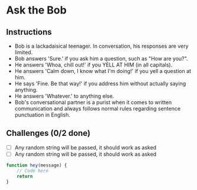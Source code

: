 # Ask the Bob

## Instructions

- Bob is a lackadaisical teenager. In conversation, his responses are very limited.
- Bob answers 'Sure.' if you ask him a question, such as "How are you?".
- He answers 'Whoa, chill out!' if you YELL AT HIM (in all capitals).
- He answers 'Calm down, I know what I'm doing!' if you yell a question at him.
- He says 'Fine. Be that way!' if you address him without actually saying anything.
- He answers 'Whatever.' to anything else.
- Bob's conversational partner is a purist when it comes to written communication and always follows normal rules regarding sentence punctuation in English.

## Challenges (0/2 done)
- [ ] Any random string will be passed, it should work as asked
- [ ] Any random string will be passed, it should work as asked

```js
function hey(message) {
	// Code here
	return
}
```

